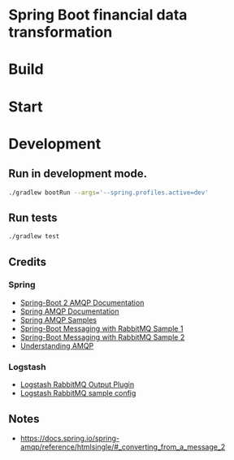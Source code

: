 # Spring Boot financial data transformation

# Build

# Start

# Development

## Run in development mode.

```bash
./gradlew bootRun --args='--spring.profiles.active=dev'
```

## Run tests

```bash
./gradlew test
```

## Credits

### Spring

- [Spring-Boot 2 AMQP Documentation](https://docs.spring.io/spring-boot/docs/current-SNAPSHOT/reference/htmlsingle/#boot-features-amqp)
- [Spring AMQP Documentation](https://docs.spring.io/spring-amqp/reference/htmlsingle/)
- [Spring AMQP Samples](https://github.com/spring-projects/spring-amqp-samples)
- [Spring-Boot Messaging with RabbitMQ Sample 1](https://dzone.com/articles/spring-boot-messaging-with-rabbitmq-pubsub-in-pcf?fromrel=true)
- [Spring-Boot Messaging with RabbitMQ Sample 2](https://thepracticaldeveloper.com/2016/10/23/produce-and-consume-json-messages-with-spring-boot-amqp/)
- [Understanding AMQP](https://spring.io/blog/2010/06/14/understanding-amqp-the-protocol-used-by-rabbitmq/)

### Logstash

- [Logstash RabbitMQ Output Plugin](https://www.elastic.co/guide/en/logstash/current/plugins-outputs-rabbitmq.html#plugins-outputs-rabbitmq-key)
- [Logstash RabbitMQ sample config](https://logstash-kafka.readthedocs.io/en/stable/tutorials/just-enough-rabbitmq-for-logstash/)

## Notes
- https://docs.spring.io/spring-amqp/reference/htmlsingle/#_converting_from_a_message_2